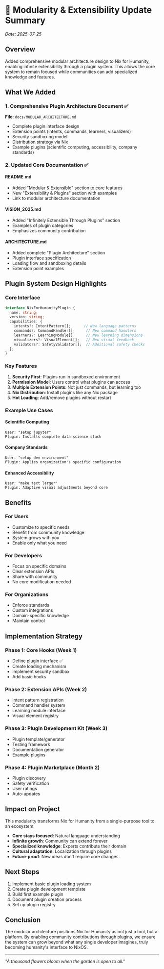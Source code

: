# 🧩 Modularity & Extensibility Update Summary

*Date: 2025-07-25*

## Overview

Added comprehensive modular architecture design to Nix for Humanity, enabling infinite extensibility through a plugin system. This allows the core system to remain focused while communities can add specialized knowledge and features.

## What We Added

### 1. Comprehensive Plugin Architecture Document ✅
**File**: `docs/MODULAR_ARCHITECTURE.md`
- Complete plugin interface design
- Extension points (intents, commands, learners, visualizers)
- Security sandboxing model
- Distribution strategy via Nix
- Example plugins (scientific computing, accessibility, company standards)

### 2. Updated Core Documentation ✅

#### README.md
- Added "Modular & Extensible" section to core features
- New "Extensibility & Plugins" section with examples
- Link to modular architecture documentation

#### VISION_2025.md
- Added "Infinitely Extensible Through Plugins" section
- Examples of plugin categories
- Emphasizes community contribution

#### ARCHITECTURE.md
- Added complete "Plugin Architecture" section
- Plugin interface specification
- Loading flow and sandboxing details
- Extension point examples

## Plugin System Design Highlights

### Core Interface
```typescript
interface NixForHumanityPlugin {
  name: string;
  version: string;
  capabilities: {
    intents?: IntentPattern[];      // New language patterns
    commands?: CommandHandler[];     // New command handlers
    learners?: LearningModule[];     // New learning dimensions
    visualizers?: VisualElement[];   // New visual feedback
    validators?: SafetyValidator[];  // Additional safety checks
  };
}
```

### Key Features
1. **Security First**: Plugins run in sandboxed environment
2. **Permission Model**: Users control what plugins can access
3. **Multiple Extension Points**: Not just commands, but learning too
4. **Nix Distribution**: Install plugins like any Nix package
5. **Hot Loading**: Add/remove plugins without restart

### Example Use Cases

#### Scientific Computing
```
User: "setup jupyter"
Plugin: Installs complete data science stack
```

#### Company Standards
```
User: "setup dev environment"
Plugin: Applies organization's specific configuration
```

#### Enhanced Accessibility
```
User: "make text larger"
Plugin: Adaptive visual adjustments beyond core
```

## Benefits

### For Users
- Customize to specific needs
- Benefit from community knowledge
- System grows with you
- Enable only what you need

### For Developers
- Focus on specific domains
- Clear extension APIs
- Share with community
- No core modification needed

### For Organizations
- Enforce standards
- Custom integrations
- Domain-specific knowledge
- Maintain control

## Implementation Strategy

### Phase 1: Core Hooks (Week 1)
- Define plugin interface ✅
- Create loading mechanism
- Implement security sandbox
- Add basic hooks

### Phase 2: Extension APIs (Week 2)
- Intent pattern registration
- Command handler system
- Learning module interface
- Visual element registry

### Phase 3: Plugin Development Kit (Week 3)
- Plugin template/generator
- Testing framework
- Documentation generator
- Example plugins

### Phase 4: Plugin Marketplace (Month 2)
- Plugin discovery
- Safety verification
- User ratings
- Auto-updates

## Impact on Project

This modularity transforms Nix for Humanity from a single-purpose tool to an ecosystem:
- **Core stays focused**: Natural language understanding
- **Infinite growth**: Community can extend forever
- **Specialized knowledge**: Experts contribute their domain
- **Cultural adaptation**: Localization through plugins
- **Future-proof**: New ideas don't require core changes

## Next Steps

1. Implement basic plugin loading system
2. Create plugin development template
3. Build first example plugin
4. Document plugin creation process
5. Set up plugin registry

## Conclusion

The modular architecture positions Nix for Humanity as not just a tool, but a platform. By enabling community contributions through plugins, we ensure the system can grow beyond what any single developer imagines, truly becoming humanity's interface to NixOS.

---

*"A thousand flowers bloom when the garden is open to all."*